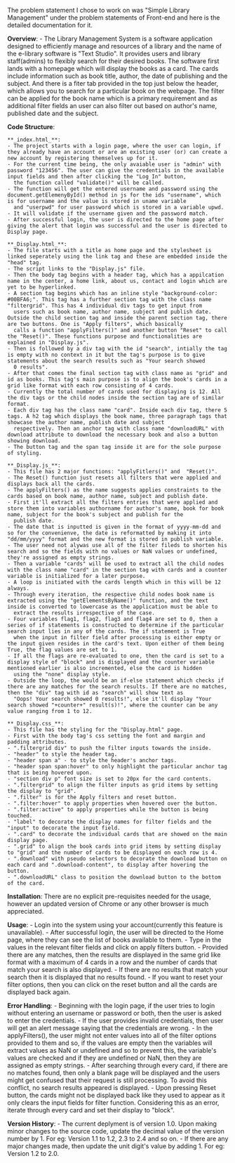 The problem statement I chose to work on was "Simple Library Management" under the problem statements of Front-end and here is the detailed documentation for it.

**Overview**:
    - The Library Management System is a software application designed to efficiently manage and resources of a library and the name of the e-library software is "Text Studio". It provides users
    and library staff(admins) to flexibly search for their desired books. The software first lands with a homepage which will display the books as a card. The cards include information such as
    book title, author, the date of publishing and the subject. And there is a fiter tab provided in the top just below the header, which allows you to search for a particular book on the webpage.
    The filter can be applied for the book name which is a primary requirement and as additional filter fields an user can also filter out based on author's name, published date and the subject.

**Code Structure**:

    **_index.html_**:
    - The project starts with a login page, where the user can login, if they already have an account or are an existing user (or) can create a new account by registering themselves up for it.
    - For the current time being, the only avaiable user is "admin" with password "123456". The user can give the credentials in the available input fields and then after clicking the "Log In" button,
      the function called "validate()" will be called.
    - The function will get the entered username and password using the document.getElemenyById() method in js for the ids "username", which is for username and the value is stored in uname variable
      and "userpwd" for user password which is stored in a variable upwd.
    - It will validate if the username given and the password match.
    - After successful login, the user is directed to the home page after giving the alert that login was successful and the user is directed to Display page.

    **_Display.html_**:
    - The file starts with a title as home page and the stylesheet is linked seperately using the link tag and these are embedded inside the "head" tag. 
    - The script links to the "Display.js" file.
    - Then the body tag begins with a header tag, which has a appilcation name in the center, a home link, about us, contact and login which are yet to be hyperlinked.
    - A section tag begins which has an inline style "background-color: #00BFA6;". This tag has a further section tag with the class name "filtergrid". This has 4 individual div tags to get input from
      users such as book name, author name, subject and publish date. Outside the child section tag and inside the parent section tag, there are two buttons. One is "Apply filters", which basically
      calls a function "applyFilters()" and another button "Reset" to call the "Reset()". These functions purpose and functionalities are explained in "Display.js".
    - Then is followed by a div tag with the id "search", intially the tag is empty with no context in it but the tag's purpose is to give statements about the search results such as "Your search showed
      0 results".
    - After that comes the final section tag with class name as "grid" and id as books. This tag's main purpose is to align the book's cards in a grid like format with each row consisting of 4 cards.
    - Currently the total number of cards used for displaying is 12. All the div tags or the child nodes inside the section tag are of similar format.
    - Each div tag has the class name "card". Inside each div tag, there 5 tags. A h2 tag which displays the book name, three paragraph tags that showcase the author name, publish date and subject
      respectively. Then an anchor tag with class name "downloadURL" with download attribute to download the necessary book and also a button showing download.
    - The button tag and the span tag inside it are for the sole purpose of styling. 

    **_Display.js_**:
    - This file has 2 major functions: "applyFitlers()" and  "Reset()".
    - The Reset() function just resets all filters that were applied and displays back all the cards. 
    - The applyFilters() as the name suggests applies constraints to the cards based on book name, author name, subject and publish date. 
    - First it'll extract all the filters entries that were applied and store them into variables authorname for author's name, book for book name, subject for the book's subject and publish for the
      publish date. 
    - The date that is inputted is given in the format of yyyy-mm-dd and so for the convenienve, the date is reformatted by making it into "dd/mm/yyyy" format and the new format is stored in publish variable.
    - The user need not alywas use all of the filter fileds to shorten his search and so the fields with no values or NaN values or undefined, they're assigned as empty strings.
    - Then a variable "cards" will be used to extract all the child nodes with the class name "card" in the section tag with cards and a counter variable is initialized for a later purpose.
    - A loop is initiated with the cards length which in this will be 12 always. 
    - Through every iteration, the respective child nodes book name is extracted using the "getElementsByName()" function, and the text inside is converted to lowercase as the application must be able to
      extract the results irrespective of the case. 
    - Four variables flag1, flag2, flag3 and flag4 are set to 0, then a series of if statements is constructed to determine if the particular search input lies in any of the cards. The if statement is True
      when the input in filter field after processing is either empty or the input given resides in the card's text. Upon either of them being True, the flag values are set to 1.
    - If all the flags are re-evaluated to one, then the card is set to a display style of "block" and is displayed and the counter variable mentioned earlier is also incremented, else the card is hidden
      using the "none" display style.
    - Outside the loop, the would be an if-else statement which checks if there are any matches for the search results. If there are no matches, then the "div" tag with id as "search" will show text as 
      "Oops! Your search showed 0 results!", else it'll display "Your search showed "+counter+" result(s)!", where the counter can be any value ranging from 1 to 12.
    
    **_Display.css_**:
    - This file has the styling for the "Display.html" page.
    - First with the body tag's css setting the font and margin and padding attributes.
    - ".filtergrid div" to push the filter inputs towards the inside. 
    - "header" to style the header tag.
    - "header span a" - to style the header's anchor tags.
    - "header span span:hover" to only highlight the particular anchor tag that is being hovered upon.
    - "section div p" font size is set to 20px for the card contents.
    - ".filtergrid" to align the filter inputs as grid items by setting the display to "grid".
    - ".filter" is for the Apply filters and reset button.
    - ".filter:hover" to apply properties when hovered over the button.
    - ".filter:active" to apply properties while the button is being touched.
    - "label" to decorate the display names for filter fields and the "input" to decorate the input field.
    - ".card" to decorate the individual cards that are showed on the main display page.
    - ".grid" to align the book cards into grid items by setting display to "grid" and the number of cards to be displayed on each row is 4.
    - ".download" with pseudo selectors to decorate the download button on each card and ".download-content", to display after hovering the button.
    - ".downloadURL" class to position the download button to the bottom of the card.

**Installation**:
    There are no explicit pre-requisites needed for the usage, however an updated version of Chrome or any other browser is much appreciated.

**Usage**:
    - Login into the system using your account(currently this feature is unavailable).
    - After successful login, the user will be directed to the Home page, where they can see the list of books available to them. 
    - Type in the values in the relevant filter fields and click on apply filters button.
    - Provided there are any matches, then the results are displayed in the same grid like format with a maximum of 4 cards in a row and the number of cards that match your search is also displayed.
    - If there are no results that match your search then it is displayed that no results found.
    - If you want to reset your filter options, then you can click on the reset button and all the cards are displayed back again.

**Error Handling**:
    - Beginning with the login page, if the user tries to login without entering an username or password or both, then the user is asked to enter the credentials.
    - If the user provides invalid credentials, then user will get an alert message saying that the credentials are wrong.
    - In the applyFilters(), the user might not enter values into all of the filter options provided to them and so, if the values are empty then the variables will extract values as NaN or undefined
      and so to prevent this, the variable's values are checked and if they are undefined or NaN, then they are assigned as empty strings.
    - After searching through every card, if there are no matches found, then only a blank page will be displayed and the users might get confused that their request is still processing. To avoid
      this conflict, no search results appeared is displayed.
    - Upon pressing Reset button, the cards might not be displayed back like they used to appear as it only clears the input fields for filter function. Considering this as an error, iterate
      through every card and set their display to "block".

**Version History**:
    - The current deplyment is of version 1.0. Upon making minor changes to the source code, update the decimal value of the version number by 1. For eg: Version 1.1 to 1.2, 2.3 to 2.4 and so on.
    - If there are any major changes made, then update the unit digit's value by adding 1. For eg: Version 1.2 to 2.0.
